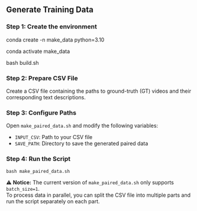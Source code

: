 ## Generate Training Data

### Step 1: Create the environment
conda create -n make_data python=3.10

conda activate make_data

bash build.sh

### Step 2: Prepare CSV File
Create a CSV file containing the paths to ground-truth (GT) videos and their corresponding text descriptions.

### Step 3: Configure Paths
Open `make_paired_data.sh` and modify the following variables:

- `INPUT_CSV`: Path to your CSV file
- `SAVE_PATH`: Directory to save the generated paired data

### Step 4: Run the Script
```
bash make_paired_data.sh
```

⚠️ **Notice:** The current version of `make_paired_data.sh` only supports `batch_size=1`.  
To process data in parallel, you can split the CSV file into multiple parts and run the script separately on each part.
